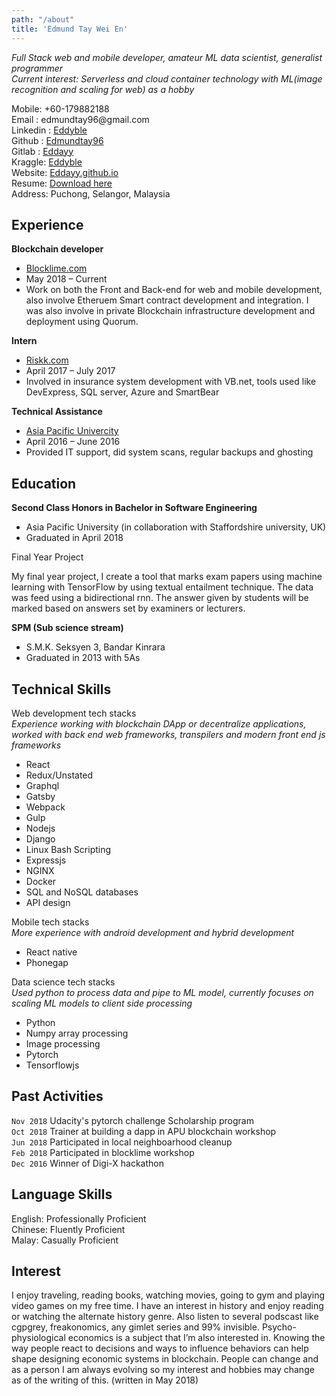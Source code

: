 ```yaml
---
path: "/about"
title: 'Edmund Tay Wei En'
---
```


*Full Stack web and mobile developer, amateur ML data scientist, generalist programmer*\
*Current interest: Serverless and cloud container technology with ML(image recognition and scaling for web) as a hobby*

Mobile: +60-179882188\
Email : edmundtay96@gmail<i></i>.com\
Linkedin : [Eddyble](https://www.linkedin.com/in/eddyble/)\
Github : [Edmundtay96](https://gitlab.com/edmundtay96)\
Gitlab : [Eddayy](https://github.com/Eddayy)\
Kraggle: [Eddyble](https://www.kaggle.com/eddyble)\
Website: [Eddayy.github.io](https://eddayy.github.io/)\
Resume: [Download here](https://eddayy.github.io/CV-1.pdf)\
Address: Puchong, Selangor, Malaysia

**Experience**
----------

**Blockchain developer**

+ [Blocklime.com](https://www.blocklime.com/)
+ May 2018 – Current
+ Work on both the Front and Back-end for web and mobile development, also involve Etheruem Smart contract development and integration. I was also involve in private Blockchain infrastructure development and deployment using Quorum.  

**Intern**

+ [Riskk.com](http://www.riskk.com/)
+ April 2017 – July 2017
+ Involved in insurance system development with VB<i></i>.net, tools used like DevExpress, SQL server, Azure and SmartBear

**Technical Assistance**

+ [Asia Pacific Univercity](http://www.apu.edu.my/)
+ April 2016 – June 2016
+ Provided IT support, did system scans, regular backups and ghosting

**Education**
---------
**Second Class Honors in Bachelor in Software Engineering**

+ Asia Pacific University (in collaboration with Staffordshire university, UK)
+ Graduated in April 2018

Final Year Project

My final year project, I create a tool that marks exam papers using machine learning with TensorFlow by using textual entailment technique. The data was feed using a bidirectional rnn. The answer given by students will be marked based on answers set by examiners or lecturers.

**SPM (Sub science stream)**

+ S.M.K. Seksyen 3, Bandar Kinrara
+ Graduated in 2013 with 5As

**Technical Skills**
---------
Web development tech stacks\
*Experience working with blockchain DApp or decentralize applications, worked with back end web frameworks, transpilers and modern front end js frameworks*

+ React
+ Redux/Unstated
+ Graphql
+ Gatsby
+ Webpack
+ Gulp
+ Nodejs
+ Django
+ Linux Bash Scripting
+ Expressjs
+ NGINX
+ Docker
+ SQL and NoSQL databases
+ API design

Mobile tech stacks\
*More experience with android development and hybrid development*

+ React native
+ Phonegap

Data science tech stacks\
*Used python to process data and pipe to ML model, currently focuses on scaling ML models to client side processing*

+ Python
+ Numpy array processing
+ Image processing
+ Pytorch
+ Tensorflowjs

**Past Activities**
---------
`Nov 2018` Udacity's pytorch challenge Scholarship program\
`Oct 2018` Trainer at building a dapp in APU blockchain workshop \
`Jun 2018` Participated in local neighboarhood cleanup\
`Feb 2018` Participated in blocklime workshop\
`Dec 2016` Winner of Digi-X hackathon

**Language Skills**
---------
English: Professionally Proficient\
Chinese: Fluently Proficient\
Malay: Casually Proficient

**Interest**
---------
I enjoy traveling, reading books, watching movies, going to gym and playing video games on my free time. I have an interest in history and enjoy reading or watching the alternate history genre. Also listen to several podscast like cgpgrey, freakonomics, any gimlet series and 99% invisible. Psycho-physiological economics is a subject that I’m also interested in. Knowing the way people react to decisions and ways to influence behaviors can help shape
designing economic systems in blockchain. People can change and as a person I am always evolving so my interest and hobbies may change as of the writing of this. (written in May 2018) 